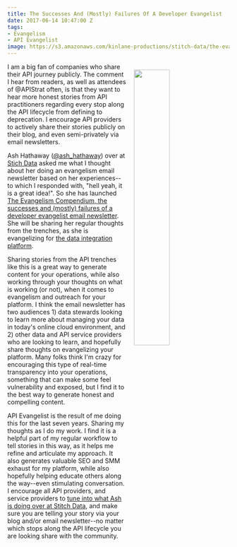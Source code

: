 ```yaml
---
title: The Successes And (Mostly) Failures Of A Developer Evangelist
date: 2017-06-14 10:47:00 Z
tags:
- Evangelism
- API Evangelist
image: https://s3.amazonaws.com/kinlane-productions/stitch-data/the-evangelism-compendium.png
---
```


<p><a href="https://www.getrevue.co/profile/ashleyintexas"><img src="https://s3.amazonaws.com/kinlane-productions/stitch-data/the-evangelism-compendium.png" align="right" width="40%" style="padding: 15px;" /></a></p>I am a big fan of companies who share their API journey publicly. The comment I hear from readers, as well as attendees of @APIStrat often, is that they want to hear more honest stories from API practitioners regarding every stop along the API lifecycle from defining to deprecation. I encourage API providers to actively share their stories publicly on their blog, and even semi-privately via email newsletters.

Ash Hathaway ([@ash_hathaway](https://twitter.com/ash_hathaway)) over at [Stich Data](https://www.stitchdata.com/) asked me what I thought about her doing an evangelism email newsletter based on her experiences--to which I responded with, "hell yeah, it is a great idea!". So she has launched [The Evangelism Compendium, the successes and (mostly) failures of a developer evangelist email newsletter](https://www.getrevue.co/profile/ashleyintexas). She will be sharing her regular thoughts from the trenches, as she is evangelizing for [the data integration platform](https://www.stitchdata.com/).

Sharing stories from the API trenches like this is a great way to generate content for your operations, while also working through your thoughts on what is working (or not), when it comes to evangelism and outreach for your platform. I think the email newsletter has two audiences 1) data stewards looking to learn more about managing your data in today's online cloud environment, and 2) other data and API service providers who are looking to learn, and hopefully share thoughts on evangelizing your platform. Many folks think I'm crazy for encouraging this type of real-time transparency into your operations, something that can make some feel vulnerability and exposed, but I find it to the best way to generate honest and compelling content.

API Evangelist is the result of me doing this for the last seven years. Sharing my thoughts as I do my work. I find it is a helpful part of my regular workflow to tell stories in this way, as it helps me refine and articulate my approach. It also generates valuable SEO and SMM exhaust for my platform, while also hopefully helping educate others along the way--even stimulating conversation. I encourage all API providers, and service providers to [tune into what Ash is doing over at Stitch Data](https://www.getrevue.co/profile/ashleyintexas), and make sure you are telling your story via your blog and/or email newsletter--no matter which stops along the API lifecycle you are looking share with the community.